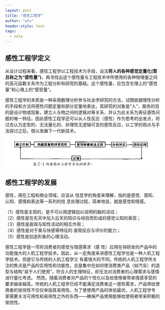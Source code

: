 ```yaml
---
layout: post
title: "感性工程学"
author: "wts"
header-style: text
tags:
  - note
---
```

## 感性工程学定义
从设计过程来看，感性工程学以工程技术为手段，设法**将人的各种感觉定量化(暂且称之为“感性量”)**，再寻找出这个感性量与工程技术中所使用的各种物理量之间的高元函数关系作为工程分析和研究的基础。这个感性量，应包含生理上的“感觉量”和心理上的“感受量”。  

感性工程学的本质是一种采用数理分析参与社会学研究的方法，试图依据理性分析的手段和方法将感性问题定量和部分定量地表达，其研究的对象是“人”，服务的目的是设计物或现象，建立人与物之间的逻辑对等关系，并认为此关系为表征感性问题的唯一特征。因此感性工程学还可以从人性反应（感性）作为思考的出发点，将过去认为定型的、无法量化的、非理性无逻辑可言的感性反应，以工学的观点与手法探讨之后，借以发展下一代新技术。  

![ganxing](/img/ganxing.png)  

## 感性工程学的发展
感性，用在工程和商业领域，应该从 信息学的角度来理解，指的是感觉、感知、认知、感情和表达等一系列的信 息处理过程，简单地说，就是感觉和情感。  

（1）感性是主观的，是不可以用逻辑加以说明的脑的活动；  
（2）感性是在先天中加入后天的知识与经验而形成的感觉认知的表现；  
（3）感性是直观与知性活动的相互作用；  
（4）感性是对于美与快感等特征的 直观反应与评价的能力；    
（5）感性是创造形象的心理活动。  

感性工程学是一项将消费者的感觉与情感需求（感 性）应用在待研发的产品中的功能强大的人机工程学技术。因此，从一定角度来讲感性工程学也是一种人机工程学技术。但是它与传统的人机工程学又 有着很大的不同。传统的人机工程学所关注的焦点是产品的实用性和功能性，总是集中在如何使消费类产品（如汽车）的造型与结构“易于人们使用”，符合人的生理特征，却无法对消费者的心理需求与感情进行量化考虑。 然而，随着消费者对产品的个性化以及给使用者带来情感享受的要求越来越高，传统的人机工程学已经不能满足消费者这一感性需求，产品带给使用者的愉悦性不仅仅单指其易用性。为了使使用产品的体验最优，人机工程学专 家需要关注可用性和易用性之外的东西——确保产品使用能够给使用者带来积极的愉悦性。  

